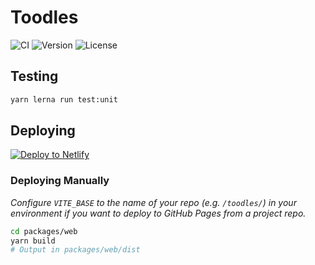 # Toodles

![CI](https://github.com/thombruce/toodles/actions/workflows/ci.yml/badge.svg?branch=main)
![Version](https://img.shields.io/github/v/tag/thombruce/toodles?label=release)
![License](https://img.shields.io/github/license/thombruce/toodles)

## Testing

```sh
yarn lerna run test:unit
```

## Deploying

[![Deploy to Netlify](https://www.netlify.com/img/deploy/button.svg)](https://app.netlify.com/start/deploy?repository=https://github.com/thombruce/toodles&base=packages/web)

### Deploying Manually

_Configure `VITE_BASE` to the name of your repo (e.g. `/toodles/`) in your environment if you want to deploy to GitHub Pages from a project repo._

```sh
cd packages/web
yarn build
# Output in packages/web/dist
```
